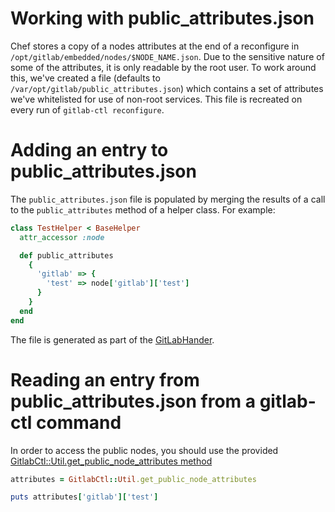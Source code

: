 # Working with public_attributes.json

Chef stores a copy of a nodes attributes at the end of a reconfigure in `/opt/gitlab/embedded/nodes/$NODE_NAME.json`. Due to the sensitive nature of some of the attributes, it is only readable by the root user. To work around this, we've created a file (defaults to `/var/opt/gitlab/public_attributes.json`) which contains a set of attributes we've whitelisted for use of non-root services. This file is recreated on every run of `gitlab-ctl reconfigure`.

# Adding an entry to public_attributes.json

The `public_attributes.json` file is populated by merging the results of a call to the `public_attributes` method of a helper class. For example:

```ruby
class TestHelper < BaseHelper
  attr_accessor :node

  def public_attributes
    {
      'gitlab' => {
        'test' => node['gitlab']['test']
      }
    }
  end
end
```

The file is generated as part of the [GitLabHander](https://gitlab.com/gitlab-org/omnibus-gitlab/blob/master/files/gitlab-cookbooks/package/libraries/handers/gitlab.rb#L36).

# Reading an entry from public_attributes.json from a gitlab-ctl command

In order to access the public nodes, you should use the provided [GitlabCtl::Util.get_public_node_attributes method](https://gitlab.com/gitlab-org/omnibus-gitlab/blob/master/files/gitlab-ctl-commands/lib/gitlab_ctl/util.rb#L60)

```ruby
attributes = GitlabCtl::Util.get_public_node_attributes

puts attributes['gitlab']['test']
```
